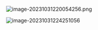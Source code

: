 ![image-20231031220054256.png](https://s2.loli.net/2023/10/31/LKWfh5Bz3nVaUIQ.png)

![image-20231031224251056](https://s2.loli.net/2023/10/31/st9e2nZirkfMGD7.png)



